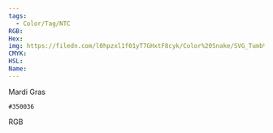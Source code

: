 ```yaml
---
tags:
  - Color/Tag/NTC
RGB:
Hex:
img: https://filedn.com/l0hpzxl1f01yT7GHxtF8cyk/Color%20Snake/SVG_Tumb%20Mass%20No%20Name/350036.svg
CMYK:
HSL:
Name:
---
```

Mardi Gras
```palette
#350036
```
RGB
